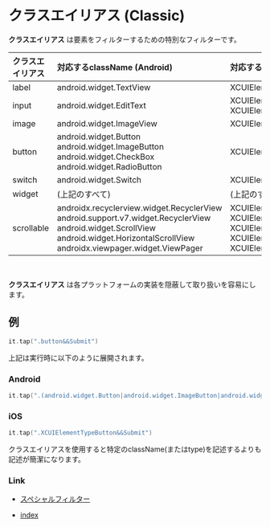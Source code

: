 # クラスエイリアス (Classic)

**クラスエイリアス** は要素をフィルターするための特別なフィルターです。

| クラスエイリアス   | 対応するclassName (Android)                                                                                                                                                                        | 対応するtype (iOS)                                                                                                                     |
|:-----------|:-----------------------------------------------------------------------------------------------------------------------------------------------------------------------------------------------|:-----------------------------------------------------------------------------------------------------------------------------------|
| label      | android.widget.TextView                                                                                                                                                                        | XCUIElementTypeStaticText                                                                                                          |
| input      | android.widget.EditText                                                                                                                                                                        | XCUIElementTypeTextField<br/>XCUIElementTypeSecureTextField                                                                        |
| image      | android.widget.ImageView                                                                                                                                                                       | XCUIElementTypeImage                                                                                                               |
| button     | android.widget.Button<br/>android.widget.ImageButton<br/>android.widget.CheckBox<br>android.widget.RadioButton                                                                                 | XCUIElementTypeButton                                                                                                              |
| switch     | android.widget.Switch                                                                                                                                                                          | XCUIElementTypeSwitch                                                                                                              |
| widget     | (上記のすべて)                                                                                                                                                                                       | (上記のすべて)                                                                                                                           |
| scrollable | androidx.recyclerview.widget.RecyclerView<br>android.support.v7.widget.RecyclerView<br>android.widget.ScrollView<br>android.widget.HorizontalScrollView<br>androidx.viewpager.widget.ViewPager | XCUIElementTypeTable<br>XCUIElementTypeCollectionView<br>XCUIElementTypeScrollView<br>XCUIElementTypeWebView<br>XCUIElementTypeMap |

<br>

**クラスエイリアス** は各プラットフォームの実装を隠蔽して取り扱いを容易にします。

## 例

```kotlin
it.tap(".button&&Submit")
```

上記は実行時に以下のように展開されます。

### Android

```kotlin
it.tap(".(android.widget.Button|android.widget.ImageButton|android.widget.CheckBox)&&Submit")
```

### iOS

```kotlin
it.tap(".XCUIElementTypeButton&&Submit")
```

クラスエイリアスを使用すると特定のclassName(またはtype)を記述するよりも記述が簡潔になります。

### Link

- [スペシャルフィルター](../special_filter/special_filter_ja.md)


- [index](../../../index_ja.md)

